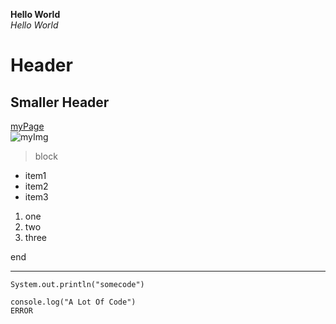 **Hello World**  
*Hello World*   
# Header
## Smaller Header
[myPage](https://chisengwong.github.io/cse15l-lab-reports/)  
![myImg](https://static.wikia.nocookie.net/spsot/images/3/37/Princess_kenny_facebook_profile.png/revision/latest/scale-to-width-down/250?cb=20141024132900)  
> block  
* item1
* item2
* item3

1. one
2. two
3. three  

end

---

`System.out.println("somecode")`
```
console.log("A Lot Of Code")
ERROR
```